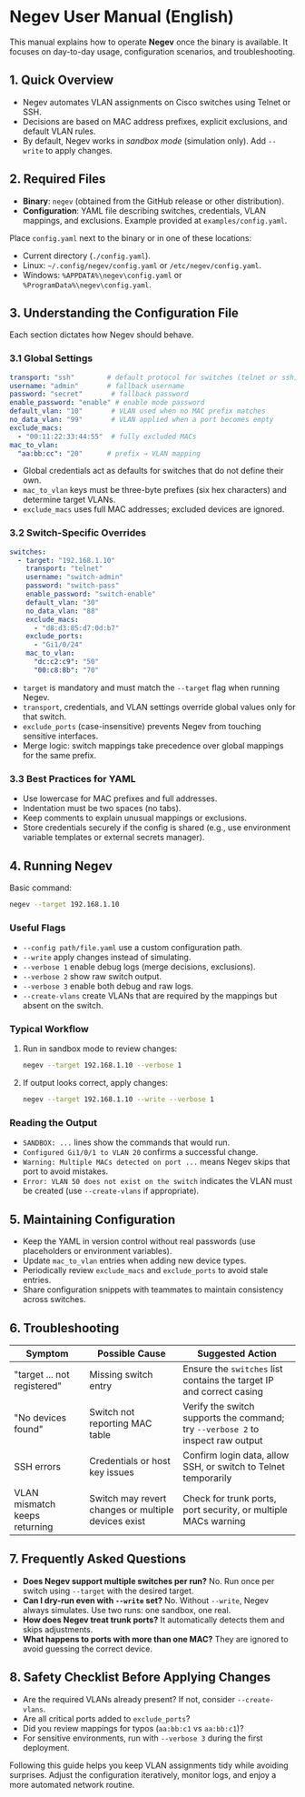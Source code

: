 # Negev User Manual (English)

This manual explains how to operate **Negev** once the binary is available. It focuses on day-to-day usage, configuration scenarios, and troubleshooting.

## 1. Quick Overview
- Negev automates VLAN assignments on Cisco switches using Telnet or SSH.
- Decisions are based on MAC address prefixes, explicit exclusions, and default VLAN rules.
- By default, Negev works in *sandbox mode* (simulation only). Add `--write` to apply changes.

## 2. Required Files
- **Binary**: `negev` (obtained from the GitHub release or other distribution).
- **Configuration**: YAML file describing switches, credentials, VLAN mappings, and exclusions. Example provided at `examples/config.yaml`.

Place `config.yaml` next to the binary or in one of these locations:
- Current directory (`./config.yaml`).
- Linux: `~/.config/negev/config.yaml` or `/etc/negev/config.yaml`.
- Windows: `%APPDATA%\negev\config.yaml` or `%ProgramData%\negev\config.yaml`.

## 3. Understanding the Configuration File
Each section dictates how Negev should behave.

### 3.1 Global Settings
```yaml
transport: "ssh"        # default protocol for switches (telnet or ssh)
username: "admin"       # fallback username
password: "secret"       # fallback password
enable_password: "enable" # enable mode password
default_vlan: "10"       # VLAN used when no MAC prefix matches
no_data_vlan: "99"       # VLAN applied when a port becomes empty
exclude_macs:
  - "00:11:22:33:44:55"  # fully excluded MACs
mac_to_vlan:
  "aa:bb:cc": "20"      # prefix → VLAN mapping
```

- Global credentials act as defaults for switches that do not define their own.
- `mac_to_vlan` keys must be three-byte prefixes (six hex characters) and determine target VLANs.
- `exclude_macs` uses full MAC addresses; excluded devices are ignored.

### 3.2 Switch-Specific Overrides
```yaml
switches:
  - target: "192.168.1.10"
    transport: "telnet"
    username: "switch-admin"
    password: "switch-pass"
    enable_password: "switch-enable"
    default_vlan: "30"
    no_data_vlan: "88"
    exclude_macs:
      - "d8:d3:85:d7:0d:b7"
    exclude_ports:
      - "Gi1/0/24"
    mac_to_vlan:
      "dc:c2:c9": "50"
      "00:c8:8b": "70"
```

- `target` is mandatory and must match the `--target` flag when running Negev.
- `transport`, credentials, and VLAN settings override global values only for that switch.
- `exclude_ports` (case-insensitive) prevents Negev from touching sensitive interfaces.
- Merge logic: switch mappings take precedence over global mappings for the same prefix.

### 3.3 Best Practices for YAML
- Use lowercase for MAC prefixes and full addresses.
- Indentation must be two spaces (no tabs).
- Keep comments to explain unusual mappings or exclusions.
- Store credentials securely if the config is shared (e.g., use environment variable templates or external secrets manager).

## 4. Running Negev
Basic command:
```bash
negev --target 192.168.1.10
```

### Useful Flags
- `--config path/file.yaml` use a custom configuration path.
- `--write` apply changes instead of simulating.
- `--verbose 1` enable debug logs (merge decisions, exclusions).
- `--verbose 2` show raw switch output.
- `--verbose 3` enable both debug and raw logs.
- `--create-vlans` create VLANs that are required by the mappings but absent on the switch.

### Typical Workflow
1. Run in sandbox mode to review changes:
   ```bash
   negev --target 192.168.1.10 --verbose 1
   ```
2. If output looks correct, apply changes:
   ```bash
   negev --target 192.168.1.10 --write --verbose 1
   ```

### Reading the Output
- `SANDBOX: ...` lines show the commands that would run.
- `Configured Gi1/0/1 to VLAN 20` confirms a successful change.
- `Warning: Multiple MACs detected on port ...` means Negev skips that port to avoid mistakes.
- `Error: VLAN 50 does not exist on the switch` indicates the VLAN must be created (use `--create-vlans` if appropriate).

## 5. Maintaining Configuration
- Keep the YAML in version control without real passwords (use placeholders or environment variables).
- Update `mac_to_vlan` entries when adding new device types.
- Periodically review `exclude_macs` and `exclude_ports` to avoid stale entries.
- Share configuration snippets with teammates to maintain consistency across switches.

## 6. Troubleshooting
| Symptom | Possible Cause | Suggested Action |
| --- | --- | --- |
| "target ... not registered" | Missing switch entry | Ensure the `switches` list contains the target IP and correct casing |
| "No devices found" | Switch not reporting MAC table | Verify the switch supports the command; try `--verbose 2` to inspect raw output |
| SSH errors | Credentials or host key issues | Confirm login data, allow SSH, or switch to Telnet temporarily |
| VLAN mismatch keeps returning | Switch may revert changes or multiple devices exist | Check for trunk ports, port security, or multiple MACs warning |

## 7. Frequently Asked Questions
- **Does Negev support multiple switches per run?** No. Run once per switch using `--target` with the desired target.
- **Can I dry-run even with `--write` set?** No. Without `--write`, Negev always simulates. Use two runs: one sandbox, one real.
- **How does Negev treat trunk ports?** It automatically detects them and skips adjustments.
- **What happens to ports with more than one MAC?** They are ignored to avoid guessing the correct device.

## 8. Safety Checklist Before Applying Changes
- Are the required VLANs already present? If not, consider `--create-vlans`.
- Are all critical ports added to `exclude_ports`?
- Did you review mappings for typos (`aa:bb:c1` vs `aa:bb:c1`)?
- For sensitive environments, run with `--verbose 3` during the first deployment.

Following this guide helps you keep VLAN assignments tidy while avoiding surprises. Adjust the configuration iteratively, monitor logs, and enjoy a more automated network routine.
